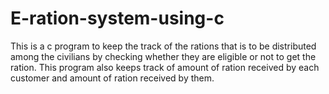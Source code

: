 # E-ration-system-using-c
This is a c program to keep the track of the rations that is to be distributed among the civilians by checking
whether they are eligible or not to get the ration.
This program also keeps track of amount of ration received by each customer and amount of ration received by them.
